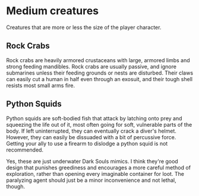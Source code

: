 # Medium creatures
Creatures that are more or less the size of the player character.

## Rock Crabs
Rock crabs are heavily armored crustaceans with large, armored limbs and strong feeding mandibles. Rock crabs are usually passive, and ignore submarines unless their feeding grounds or nests are disturbed. Their claws can easily cut a human in half even through an exosuit, and their tough shell resists most small arms fire.

## Python Squids
Python squids are soft-bodied fish that attack by latching onto prey and squeezing the life out of it, most often going for soft, vulnerable parts of the body. If left uninterrupted, they can eventually crack a diver's helmet. However, they can easily be dissuaded with a bit of percussive force. Getting your ally to use a firearm to dislodge a python squid is not recommended.

Yes, these are just underwater Dark Souls mimics. I think they're good design that punishes greediness and encourages a more careful method of exploration, rather than opening every imaginable container for loot. The paralyzing agent should just be a minor inconvenience and not lethal, though.
